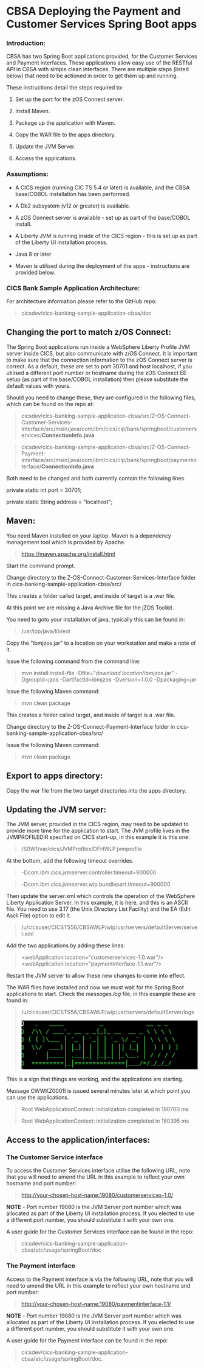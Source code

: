 # CBSA Deploying the Payment and Customer Services Spring Boot apps

### Introduction:

CBSA has two Spring Boot applications provided, for the Customer
Services and Payment interfaces. These applications allow easy use of
the RESTful API in CBSA with simple clean interfaces. There are multiple
steps (listed below) that need to be actioned in order to get them up
and running.

These instructions detail the steps required to:

1.  Set up the port for the zOS Connect server.

2.  Install Maven.

3.  Package up the application with Maven.

4.  Copy the WAR file to the apps directory.

5.  Update the JVM Server.

6.  Access the applications.

### Assumptions: 

-   A CICS region (running CIC TS 5.4 or later) is available, and the
    CBSA base/COBOL installation has been performed.

-   A Db2 subsystem (v12 or greater) is available.

-   A zOS Connect server is available - set up as part of the
    base/COBOL install.

-   A Liberty JVM is running inside of the CICS region - this is set up
    as part of the Liberty UI installation process.

-   Java 8 or later

-   Maven is utilised during the deployment of the apps -
    instructions are provided below.


### CICS Bank Sample Application Architecture:

For architecture information please refer to the GitHub repo:

> cicsdev/cics-banking-sample-application-cbsa/doc

##
 
## Changing the port to match z/OS Connect:

The Spring Boot applications run inside a WebSphere Liberty Profile JVM
server inside CICS, but also communicate with z/OS Connect. It is
important to make sure that the connection information to the zOS
Connect server is correct. As a default, these are set to port 30701
and host localhost, if you utilised a different port number or hostname
during the zOS Connect EE setup (as part of the base/COBOL installation)
then please substitute the default values with yours.

Should you need to change these, they are configured in the following files, which can be found on the repo at:

> cicsdev/cics-banking-sample-application-cbsa/src/Z-OS-Connect-Customer-Services-Interface/src/main/java/com/ibm/cics/cip/bank/springboot/customerservices/**ConnectionInfo.java**

> cicsdev/cics-banking-sample-application-cbsa/src/Z-OS-Connect-Payment-Interface/src/main/java/com/ibm/cics/cip/bank/springboot/paymentinterface/**ConnectionInfo.java**


Both need to be changed and both currently contain the following lines.

private static int port = 30701;

private static String address = \"localhost\";

##
 
## Maven:

You need Maven installed on your laptop. Maven is a dependency
management tool which is provided by Apache.

> <https://maven.apache.org/install.html>

Start the command prompt.

Change directory to the Z-OS-Connect-Customer-Services-Interface folder in cics-banking-sample-application-cbsa/src/

This creates a folder called target, and inside of target is a .war file.

At this point we are missing a Java Archive file for the jZOS Toolkit. 

You need to goto your installation of java, typically this can be found in:

> /usr/lpp/java/lib/ext

Copy the "ibmjzos.jar" to a location on your workstation and make a note of it.

Issue the following command from the command line:

> mvn install:install-file -Dfile="*download location*/ibmjzos.jar" -DgroupId=jzos -DartifactId=ibmjzos -Dversion=1.0.0 -Dpackaging=jar

Issue the following Maven command:

> mvn clean package

This creates a folder called target, and inside of target is a .war file.

Change directory to the Z-OS-Connect-Payment-Interface folder in cics-banking-sample-application-cbsa/src/

Issue the following Maven command:

> mvn clean package

## 

## Export to apps directory:

Copy the war file from the two target directories into the apps directory. 

##

## Updating the JVM server:

The JVM server, provided in the CICS region, may need to be updated to
provide more time for the application to start. The JVM profile lives in
the JVMPROFILEDIR specified on CICS start-up, in this example it is this
one:

> /S0W1/var/cics/JVMProfiles/DFHWLP.jvmprofile

At the bottom, add the following timeout overrides.

> -Dcom.ibm.cics.jvmserver.controller.timeout=900000

> -Dcom.ibm.cics.jvmserver.wlp.bundlepart.timeout=900000

Then update the server.xml which controls the operation of the WebSphere
Liberty Application Server. In this example, it is here, and this is an
ASCII file. You need to use 3.17 (the Unix Directory List Facility) and
the EA (Edit Ascii File) option to edit it.

> /u/cicsuser/CICSTS56/CBSAWLP/wlp/usr/servers/defaultServer/server.xml


Add the two applications by adding these lines:

>    \<webApplication location=\"customerservices-1.0.war\"/\>
>    \<webApplication location=\"paymentinterface-1.1.war\"/\>

Restart the JVM server to allow these new changes to come into effect.

The WAR files have installed and now we must wait for the Spring Boot
applications to start. Check the *messages.log* file, in this example
these are found in:

> /u/cicsuser/CICSTS56/CBSAWLP/wlp/usr/servers/defaultServer/logs
>
> ![Spring](../doc/images/springBootUI/SpringBoot_Spring.jpg)

This is a sign that things are working, and the applications are
starting.

Message CWWKZ0001I is issued several minutes later at which point you
can use the applications.

> Root WebApplicationContext: initialization completed in 180700 ms
>
> Root WebApplicationContext: initialization completed in 180395 ms

## 

## Access to the application/interfaces:

### The Customer Service interface
To access the Customer Services interface utilise the following URL,
note that you will need to amend the URL in this example to reflect your
own hostname and port number:

> <http://your-chosen-host-name:19080/customerservices-1.0/>

**NOTE** - Port number 19080 is the JVM Server port number which was
allocated as part of the Liberty UI installation process. If you elected
to use a different port number, you should substitute it with your own
one.

A user guide for the Customer Services interface can be found in the
repo:

> cicsdev/cics-banking-sample-application-cbsa/etc/usage/springBoot/doc


### The Payment interface
Access to the Payment interface is via the following URL, note that you
will need to amend the URL in this example to reflect your own hostname
and port number:

> <http://your-chosen-host-name:19080/paymentinterface-1.1/>

**NOTE** - Port number 19080 is the JVM Server port number which was
allocated as part of the Liberty UI installation process. If you elected
to use a different port number, you should substitute it with your own
one.

A user guide for the Payment interface can be found in the
repo:

> cicsdev/cics-banking-sample-application-cbsa/etc/usage/springBoot/doc.
